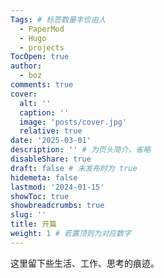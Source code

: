 ```yaml
---
Tags: # 标签数量丰俭由人
  - PaperMod
  - Hugo
  - projects
TocOpen: true
author:
  - boz
comments: true
cover:
  alt: ''
  caption: ''
  image: 'posts/cover.jpg'
  relative: true
date: '2025-03-01'
description: '' # 为页头简介，省略
disableShare: true
draft: false # 未发布时为 true
hidemeta: false
lastmod: '2024-01-15'
showToc: true
showbreadcrumbs: true
slug: ''
title: 开篇
weight: 1 # 若置顶则为对应数字
---
```



这里留下些生活、工作、思考的痕迹。